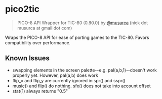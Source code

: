# pico2tic

> PICO-8 API Wrapper for TIC-80 (0.80.0)
by <a href="http://www.twitter.com/musurca">@musurca</a> (nick dot musurca at gmail dot com)

Wraps the PICO-8 API for ease of porting games to the TIC-80. Favors compatibility over performance.


## Known Issues

* swapping elements in the screen palette--e.g. pal(a,b,1)--doesn't work properly yet. However, pal(a,b) does work
* flip_x and flip_y are currently ignored in spr() and sspr()
* music() and flip() do nothing. sfx() does not take into account offset
* stat(1) always returns "0.5"
